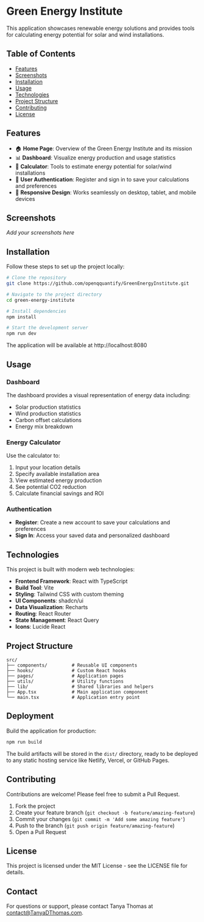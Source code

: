 
# Green Energy Institute

This application showcases renewable energy solutions and provides tools for calculating energy potential for solar and wind installations.

## Table of Contents

- [Features](#features)
- [Screenshots](#screenshots)
- [Installation](#installation)
- [Usage](#usage)
- [Technologies](#technologies)
- [Project Structure](#project-structure)
- [Contributing](#contributing)
- [License](#license)

## Features

- 🏠 **Home Page**: Overview of the Green Energy Institute and its mission
- 📊 **Dashboard**: Visualize energy production and usage statistics
- 🧮 **Calculator**: Tools to estimate energy potential for solar/wind installations
- 👤 **User Authentication**: Register and sign in to save your calculations and preferences
- 📱 **Responsive Design**: Works seamlessly on desktop, tablet, and mobile devices

## Screenshots

*Add your screenshots here*

## Installation

Follow these steps to set up the project locally:

```bash
# Clone the repository
git clone https://github.com/openqquantify/GreenEnergyInstitute.git

# Navigate to the project directory
cd green-energy-institute

# Install dependencies
npm install

# Start the development server
npm run dev
```

The application will be available at http://localhost:8080

## Usage

### Dashboard

The dashboard provides a visual representation of energy data including:
- Solar production statistics
- Wind production statistics
- Carbon offset calculations
- Energy mix breakdown

### Energy Calculator

Use the calculator to:
1. Input your location details
2. Specify available installation area
3. View estimated energy production
4. See potential CO2 reduction
5. Calculate financial savings and ROI

### Authentication

- **Register**: Create a new account to save your calculations and preferences
- **Sign In**: Access your saved data and personalized dashboard

## Technologies

This project is built with modern web technologies:

- **Frontend Framework**: React with TypeScript
- **Build Tool**: Vite
- **Styling**: Tailwind CSS with custom theming
- **UI Components**: shadcn/ui
- **Data Visualization**: Recharts
- **Routing**: React Router
- **State Management**: React Query
- **Icons**: Lucide React

## Project Structure

```
src/
├── components/         # Reusable UI components
├── hooks/              # Custom React hooks
├── pages/              # Application pages
├── utils/              # Utility functions
├── lib/                # Shared libraries and helpers
├── App.tsx             # Main application component
└── main.tsx            # Application entry point
```

## Deployment

Build the application for production:

```bash
npm run build
```

The build artifacts will be stored in the `dist/` directory, ready to be deployed to any static hosting service like Netlify, Vercel, or GitHub Pages.

## Contributing

Contributions are welcome! Please feel free to submit a Pull Request.

1. Fork the project
2. Create your feature branch (`git checkout -b feature/amazing-feature`)
3. Commit your changes (`git commit -m 'Add some amazing feature'`)
4. Push to the branch (`git push origin feature/amazing-feature`)
5. Open a Pull Request

## License

This project is licensed under the MIT License - see the LICENSE file for details.

## Contact

For questions or support, please contact Tanya Thomas at contact@TanyaDThomas.com.
